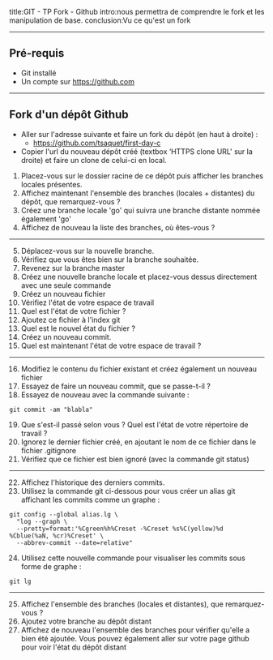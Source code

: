 title:GIT - TP Fork - Github
intro:nous permettra de comprendre le fork et les manipulation de base.
conclusion:Vu ce qu'est un fork

---

## Pré-requis

- Git installé
- Un compte sur https://github.com

---

## Fork d'un dépôt Github

- Aller sur l'adresse suivante et faire un fork du dépôt (en haut à droite) : 
  - https://github.com/tsaquet/first-day-c
- Copier l'url du nouveau dépôt créé (textbox ‘HTTPS clone URL' sur la droite) et faire un clone de celui-ci en local.

1. Placez-vous sur le dossier racine de ce dépôt puis afficher les branches locales présentes.
2. Affichez maintenant l'ensemble des branches (locales + distantes) du dépôt, que remarquez-vous ?
3. Créez une branche locale 'go' qui suivra une branche distante nommée également 'go'
4. Affichez de nouveau la liste des branches, où êtes-vous ?

---

5. Déplacez-vous sur la nouvelle branche.
6. Vérifiez que vous êtes bien sur la branche souhaitée.
7. Revenez sur la branche master
8. Créez une nouvelle branche locale et placez-vous dessus directement avec une seule commande
9. Créez un nouveau fichier
10. Vérifiez l'état de votre espace de travail
11. Quel est l'état de votre fichier ?
12. Ajoutez ce fichier à l'index git
13. Quel est le nouvel état du fichier ?
14. Créez un nouveau commit.
15. Quel est maintenant l'état de votre espace de travail ?

---

16. Modifiez le contenu du fichier existant et créez également un nouveau fichier
17. Essayez de faire un nouveau commit, que se passe-t-il ?
18. Essayez de nouveau avec la commande suivante :

```shell
git commit -am "blabla"
```
19. Que s'est-il passé selon vous ? Quel est l'état de votre répertoire de travail ?
20. Ignorez le dernier fichier créé, en ajoutant le nom de ce fichier dans le fichier .gitignore
21. Vérifiez que ce fichier est bien ignoré (avec la commande git status)

---

22. Affichez l'historique des derniers commits.
23. Utilisez la commande git ci-dessous pour vous créer un alias git affichant les commits comme un graphe :

```shell
git config --global alias.lg \
  "log --graph \
  --pretty=format:'%Cgreen%h%Creset -%Creset %s%C(yellow)%d %Cblue(%aN, %cr)%Creset' \
  --abbrev-commit --date=relative"
```

24. Utilisez cette nouvelle commande pour visualiser les commits sous forme de graphe :

```shell
git lg 
```

---

25. Affichez l'ensemble des branches (locales et distantes), que remarquez-vous ?
26. Ajoutez votre branche au dépôt distant
27. Affichez de nouveau l'ensemble des branches pour vérifier qu'elle a bien été ajoutée. Vous pouvez également aller sur votre page github pour voir l'état du dépôt distant
